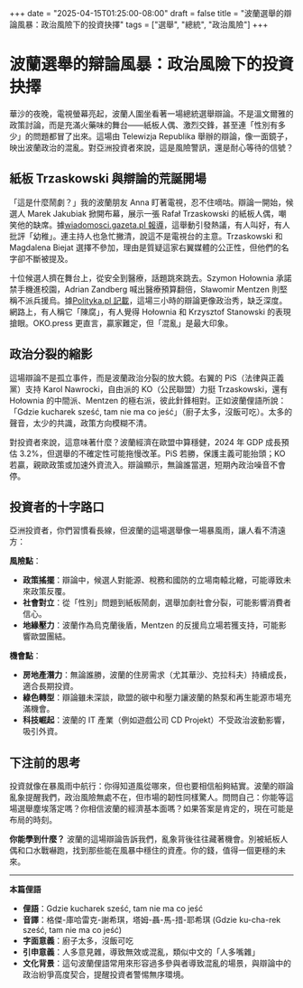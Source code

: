 +++
date = "2025-04-15T01:25:00-08:00"
draft = false
title = "波蘭選舉的辯論風暴：政治風險下的投資抉擇"
tags = ["選舉", "總統", "政治風險"]
+++

# 波蘭選舉的辯論風暴：政治風險下的投資抉擇

華沙的夜晚，電視螢幕亮起，波蘭人圍坐看著一場總統選舉辯論。不是溫文爾雅的政策討論，而是充滿火藥味的舞台——紙板人偶、激烈交鋒，甚至連「性別有多少」的問題都冒了出來。這場由 Telewizja Republika 舉辦的辯論，像一面鏡子，映出波蘭政治的混亂。對亞洲投資者來說，這是風險警訊，還是耐心等待的信號？

## 紙板 Trzaskowski 與辯論的荒誕開場

「這是什麼鬧劇？」我的波蘭朋友 Anna 盯著電視，忍不住嘀咕。辯論一開始，候選人 Marek Jakubiak 掀開布幕，展示一張 Rafał Trzaskowski 的紙板人偶，嘲笑他的缺席。據[wiadomosci.gazeta.pl 報導](https://wiadomosci.gazeta.pl/wiadomosci/7,143907,31856532,fala-komentarzy-po-debacie-prezydenckiej-w-republice-czerstwe.html)，這舉動引發熱議，有人叫好，有人批評「幼稚」。連主持人也急忙撇清，說這不是電視台的主意。Trzaskowski 和 Magdalena Biejat 選擇不參加，理由是質疑這家右翼媒體的公正性，但他們的名字卻不斷被提及。

十位候選人擠在舞台上，從安全到醫療，話題跳來跳去。Szymon Hołownia 承諾禁手機進校園，Adrian Zandberg 喊出醫療預算翻倍，Sławomir Mentzen 則堅稱不派兵援烏。據[Polityka.pl 記載](https://www.polityka.pl/tygodnikpolityka/kraj/2296747,1,debata-w-republice-tvn-zostaje-po-staremu-iga-wraca-na-maczke-5-tematow-na-dzis.read)，這場三小時的辯論更像政治秀，缺乏深度。網路上，有人稱它「陳腐」，有人覺得 Hołownia 和 Krzysztof Stanowski 的表現搶眼。OKO.press 更直言，贏家難定，但「混亂」是最大印象。

## 政治分裂的縮影

這場辯論不是孤立事件，而是波蘭政治分裂的放大鏡。右翼的 PiS（法律與正義黨）支持 Karol Nawrocki，自由派的 KO（公民聯盟）力挺 Trzaskowski，還有 Hołownia 的中間派、Mentzen 的極右派，彼此針鋒相對。正如波蘭俚語所說：「Gdzie kucharek sześć, tam nie ma co jeść」（廚子太多，沒飯可吃）。太多的聲音，太少的共識，政策方向模糊不清。

對投資者來說，這意味著什麼？波蘭經濟在歐盟中算穩健，2024 年 GDP 成長預估 3.2%，但選舉的不確定性可能拖慢改革。PiS 若勝，保護主義可能抬頭；KO 若贏，親歐政策或加速外資流入。辯論顯示，無論誰當選，短期內政治噪音不會停。

## 投資者的十字路口

亞洲投資者，你們習慣看長線，但波蘭的這場選舉像一場暴風雨，讓人看不清遠方：

**風險點**：
- **政策搖擺**：辯論中，候選人對能源、稅務和國防的立場南轅北轍，可能導致未來政策反覆。
- **社會對立**：從「性別」問題到紙板鬧劇，選舉加劇社會分裂，可能影響消費者信心。
- **地緣壓力**：波蘭作為烏克蘭後盾，Mentzen 的反援烏立場若獲支持，可能影響歐盟團結。

**機會點**：
- **房地產潛力**：無論誰勝，波蘭的住房需求（尤其華沙、克拉科夫）持續成長，適合長期投資。
- **綠色轉型**：辯論雖未深談，歐盟的碳中和壓力讓波蘭的熱泵和再生能源市場充滿機會。
- **科技崛起**：波蘭的 IT 產業（例如遊戲公司 CD Projekt）不受政治波動影響，吸引外資。

## 下注前的思考

投資就像在暴風雨中航行：你得知道風從哪來，但也要相信船夠結實。波蘭的辯論亂象提醒我們，政治風險無處不在，但市場的韌性同樣驚人。問問自己：你能等這場選舉塵埃落定嗎？你相信波蘭的經濟基本面嗎？如果答案是肯定的，現在可能是布局的時刻。

**你能學到什麼？** 波蘭的這場辯論告訴我們，亂象背後往往藏著機會。別被紙板人偶和口水戰嚇跑，找到那些能在風暴中穩住的資產。你的錢，值得一個更穩的未來。

---

**本篇俚語**

- **俚語**：Gdzie kucharek sześć, tam nie ma co jeść  
- **音譯**：格傑-庫哈雷克-謝希琪，塔姆-聶-馬-措-耶希琪 (Gdzie ku-cha-rek sześć, tam nie ma co jeść)  
- **字面意義**：廚子太多，沒飯可吃  
- **引申意義**：人多意見雜，導致無效或混亂，類似中文的「人多嘴雜」  
- **文化背景**：這句波蘭俚語常用來形容過多參與者導致混亂的場景，與辯論中的政治紛爭高度契合，提醒投資者警惕無序環境。